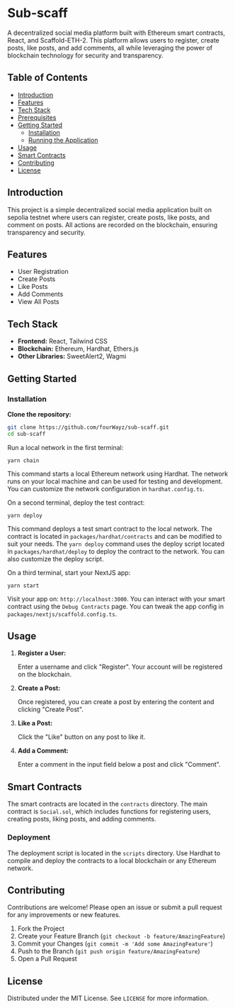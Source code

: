 

# Sub-scaff

A decentralized social media platform built with Ethereum smart contracts, React, and Scaffold-ETH-2. This platform allows users to register, create posts, like posts, and add comments, all while leveraging the power of blockchain technology for security and transparency.

## Table of Contents

- [Introduction](#introduction)
- [Features](#features)
- [Tech Stack](#tech-stack)
- [Prerequisites](#prerequisites)
- [Getting Started](#getting-started)
  - [Installation](#installation)
  - [Running the Application](#running-the-application)
- [Usage](#usage)
- [Smart Contracts](#smart-contracts)
- [Contributing](#contributing)
- [License](#license)

## Introduction

This project is a simple decentralized social media application built on sepolia testnet where users can register, create posts, like posts, and comment on posts. All actions are recorded on the blockchain, ensuring transparency and security. 

## Features

- User Registration
- Create Posts
- Like Posts
- Add Comments
- View All Posts

## Tech Stack

- **Frontend:** React, Tailwind CSS
- **Blockchain:** Ethereum, Hardhat, Ethers.js
- **Other Libraries:** SweetAlert2, Wagmi


## Getting Started

### Installation

 **Clone the repository:**

   ```bash
   git clone https://github.com/fourWayz/sub-scaff.git
   cd sub-scaff
   ```
Run a local network in the first terminal:

```
yarn chain
```

This command starts a local Ethereum network using Hardhat. The network runs on your local machine and can be used for testing and development. You can customize the network configuration in `hardhat.config.ts`.

 On a second terminal, deploy the test contract:

```
yarn deploy
```

This command deploys a test smart contract to the local network. The contract is located in `packages/hardhat/contracts` and can be modified to suit your needs. The `yarn deploy` command uses the deploy script located in `packages/hardhat/deploy` to deploy the contract to the network. You can also customize the deploy script.

 On a third terminal, start your NextJS app:

```
yarn start
```

Visit your app on: `http://localhost:3000`. You can interact with your smart contract using the `Debug Contracts` page. You can tweak the app config in `packages/nextjs/scaffold.config.ts`.

## Usage

1. **Register a User:**

   Enter a username and click "Register". Your account will be registered on the blockchain.

2. **Create a Post:**

   Once registered, you can create a post by entering the content and clicking "Create Post".

3. **Like a Post:**

   Click the "Like" button on any post to like it.

4. **Add a Comment:**

   Enter a comment in the input field below a post and click "Comment".

## Smart Contracts

The smart contracts are located in the `contracts` directory. The main contract is `Social.sol`, which includes functions for registering users, creating posts, liking posts, and adding comments.

### Deployment

The deployment script is located in the `scripts` directory. Use Hardhat to compile and deploy the contracts to a local blockchain or any Ethereum network.

## Contributing

Contributions are welcome! Please open an issue or submit a pull request for any improvements or new features.

1. Fork the Project
2. Create your Feature Branch (`git checkout -b feature/AmazingFeature`)
3. Commit your Changes (`git commit -m 'Add some AmazingFeature'`)
4. Push to the Branch (`git push origin feature/AmazingFeature`)
5. Open a Pull Request

## License

Distributed under the MIT License. See `LICENSE` for more information.
